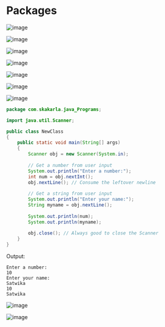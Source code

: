 # Packages

![image](https://github.com/user-attachments/assets/9a07e1f7-fc06-41c9-ab03-7f43d2f59c0c)

![image](https://github.com/user-attachments/assets/6ac92018-9ca8-428f-a850-68ceb6f394c8)

![image](https://github.com/user-attachments/assets/5a27e15c-00c8-4d72-9d76-c759b5776bbe)

![image](https://github.com/user-attachments/assets/79c53a8e-5911-4318-afbd-cb7cd5adf2c3)

![image](https://github.com/user-attachments/assets/7e8f60cf-97f4-448c-9931-c24483a03125)

![image](https://github.com/user-attachments/assets/804c0706-5466-40c3-a596-718050537ccc)

![image](https://github.com/user-attachments/assets/5bfc0d13-d432-4083-aa72-5163c1d62279)

```java
package com.skakarla.java_Programs;

import java.util.Scanner;

public class NewClass 
{
	public static void main(String[] args) 
	{
		Scanner obj = new Scanner(System.in);
		
		// Get a number from user input
		System.out.println("Enter a number:");
		int num = obj.nextInt();
		obj.nextLine(); // Consume the leftover newline
		
		// Get a string from user input
		System.out.println("Enter your name:");
		String myname = obj.nextLine();
		
		System.out.println(num);
		System.out.println(myname);
		
		obj.close(); // Always good to close the Scanner
	}
}
```

Output:
```
Enter a number:
10
Enter your name:
Satwika
10
Satwika
```

![image](https://github.com/user-attachments/assets/b6ac371a-e0d5-4a0d-a40f-c1fb2a9f4b84)

![image](https://github.com/user-attachments/assets/31306b00-866f-40bb-92f2-c02240929f8c)

